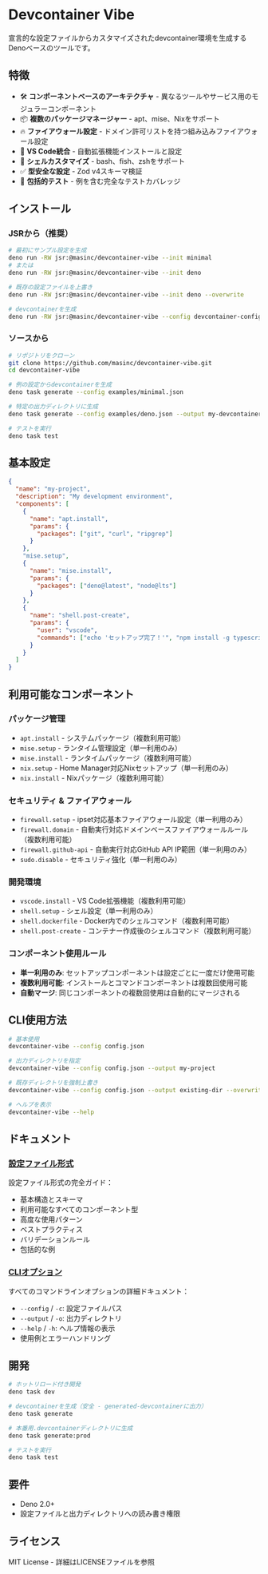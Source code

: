 # Devcontainer Vibe

宣言的な設定ファイルからカスタマイズされたdevcontainer環境を生成するDenoベースのツールです。

## 特徴

- 🛠️ **コンポーネントベースのアーキテクチャ** -
  異なるツールやサービス用のモジュラーコンポーネント
- 📦 **複数のパッケージマネージャー** - apt、mise、Nixをサポート
- 🔥 **ファイアウォール設定** -
  ドメイン許可リストを持つ組み込みファイアウォール設定
- 🎨 **VS Code統合** - 自動拡張機能インストールと設定
- 🐚 **シェルカスタマイズ** - bash、fish、zshをサポート
- ✅ **型安全な設定** - Zod v4スキーマ検証
- 🧪 **包括的テスト** - 例を含む完全なテストカバレッジ

## インストール

### JSRから（推奨）

```bash
# 最初にサンプル設定を生成
deno run -RW jsr:@masinc/devcontainer-vibe --init minimal
# または
deno run -RW jsr:@masinc/devcontainer-vibe --init deno

# 既存の設定ファイルを上書き
deno run -RW jsr:@masinc/devcontainer-vibe --init deno --overwrite

# devcontainerを生成
deno run -RW jsr:@masinc/devcontainer-vibe --config devcontainer-config.json
```

### ソースから

```bash
# リポジトリをクローン
git clone https://github.com/masinc/devcontainer-vibe.git
cd devcontainer-vibe

# 例の設定からdevcontainerを生成
deno task generate --config examples/minimal.json

# 特定の出力ディレクトリに生成
deno task generate --config examples/deno.json --output my-devcontainer

# テストを実行
deno task test
```

## 基本設定

```json
{
  "name": "my-project",
  "description": "My development environment",
  "components": [
    {
      "name": "apt.install",
      "params": {
        "packages": ["git", "curl", "ripgrep"]
      }
    },
    "mise.setup",
    {
      "name": "mise.install",
      "params": {
        "packages": ["deno@latest", "node@lts"]
      }
    },
    {
      "name": "shell.post-create",
      "params": {
        "user": "vscode",
        "commands": ["echo 'セットアップ完了！'", "npm install -g typescript"]
      }
    }
  ]
}
```

## 利用可能なコンポーネント

### パッケージ管理

- `apt.install` - システムパッケージ（複数利用可能）
- `mise.setup` - ランタイム管理設定（単一利用のみ）
- `mise.install` - ランタイムパッケージ（複数利用可能）
- `nix.setup` - Home Manager対応Nixセットアップ（単一利用のみ）
- `nix.install` - Nixパッケージ（複数利用可能）

### セキュリティ & ファイアウォール

- `firewall.setup` - ipset対応基本ファイアウォール設定（単一利用のみ）
- `firewall.domain` - 自動実行対応ドメインベースファイアウォールルール（複数利用可能）
- `firewall.github-api` - 自動実行対応GitHub API IP範囲（単一利用のみ）
- `sudo.disable` - セキュリティ強化（単一利用のみ）

### 開発環境

- `vscode.install` - VS Code拡張機能（複数利用可能）
- `shell.setup` - シェル設定（単一利用のみ）
- `shell.dockerfile` - Docker内でのシェルコマンド（複数利用可能）
- `shell.post-create` - コンテナー作成後のシェルコマンド（複数利用可能）

### コンポーネント使用ルール

- **単一利用のみ**: セットアップコンポーネントは設定ごとに一度だけ使用可能
- **複数利用可能**: インストールとコマンドコンポーネントは複数回使用可能
- **自動マージ**: 同じコンポーネントの複数回使用は自動的にマージされる

## CLI使用方法

```bash
# 基本使用
devcontainer-vibe --config config.json

# 出力ディレクトリを指定
devcontainer-vibe --config config.json --output my-project

# 既存ディレクトリを強制上書き
devcontainer-vibe --config config.json --output existing-dir --overwrite

# ヘルプを表示
devcontainer-vibe --help
```

## ドキュメント

### [設定ファイル形式](docs/config-format.ja.md)

設定ファイル形式の完全ガイド：

- 基本構造とスキーマ
- 利用可能なすべてのコンポーネント型
- 高度な使用パターン
- ベストプラクティス
- バリデーションルール
- 包括的な例

### [CLIオプション](docs/cli-options.ja.md)

すべてのコマンドラインオプションの詳細ドキュメント：

- `--config` / `-c`: 設定ファイルパス
- `--output` / `-o`: 出力ディレクトリ
- `--help` / `-h`: ヘルプ情報の表示
- 使用例とエラーハンドリング

## 開発

```bash
# ホットリロード付き開発
deno task dev

# devcontainerを生成（安全 - generated-devcontainerに出力）
deno task generate

# 本番用.devcontainerディレクトリに生成
deno task generate:prod

# テストを実行
deno task test
```

## 要件

- Deno 2.0+
- 設定ファイルと出力ディレクトリへの読み書き権限

## ライセンス

MIT License - 詳細はLICENSEファイルを参照
